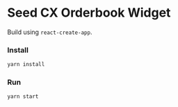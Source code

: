 # Seed CX Orderbook Widget

Build using `react-create-app`.

### Install
```bash
yarn install
```

### Run
```bash
yarn start
```